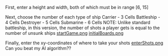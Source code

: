 First, enter a height and width, both of which must be in range [6, 15]

Next, choose the number of each type of ship
Carrier - 3 Cells
Battleship - 4 Cells
Destroyer - 5 Cells
Submarine - 6 Cells
NOTE: Unlike standard battleship, in this version, 
the number of shots a player gets is equal to the number of unsunk ships
[startGame.png](src/main/resources/startGame.png)
[initialBoards.png](src/main/resources/initialBoards.png)

Finally, enter the xy-coordinates of where to take your shots
[enterShots.png](src/main/resources/enterShots.png)
Can you beat my AI algorithm??